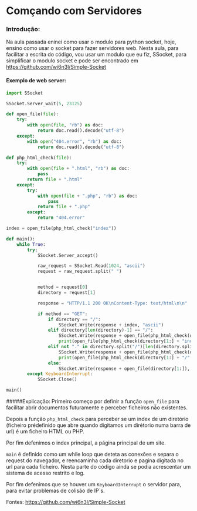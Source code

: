 # Comçando com Servidores

### Introdução:
Na aula passada eninei como usar o modulo para python socket, hoje, ensino como usar o socket para fazer servidores web.
Nesta aula, para facilitar a escrita do código, vou usar um modulo que eu fiz, SSocket, para simplificar o modulo socket e pode ser encontrado em https://github.com/wi6n3l/Simple-Socket

#### Exemplo de web server: 
```python 
import SSocket

SSocket.Server_wait(5, 23125)

def open_file(file):
    try:
        with open(file, "rb") as doc:
            return doc.read().decode("utf-8")
    except:
        with open("404.error", "rb") as doc:
            return doc.read().decode("utf-8")

def php_html_check(file):
    try:
        with open(file + ".html", "rb") as doc:
            pass
        return file + ".html"
    except:
        try:
            with open(file + ".php", "rb") as doc:
                pass
            return file + ".php"
        except:
            return "404.error"

index = open_file(php_html_check("index"))

def main():
    while True:
        try:
            SSocket.Server_accept()

            raw_request = SSocket.Read(1024, "ascii")
            request = raw_request.split(" ")


            method = request[0]
            directory = request[1]

            response = "HTTP/1.1 200 OK\nContent-Type: text/html\n\n"

            if method == "GET":
                if directory == "/":
                    SSocket.Write(response + index, "ascii")
                elif directory[len(directory)-1] == "/":
                    SSocket.Write(response + open_file(php_html_check(directory[1:] + "index")), "ascii")
                    print(open_file(php_html_check(directory[1:] + "index")))
                elif not "." in directory.split("/")[len(directory.split("/"))-1]:
                    SSocket.Write(response + open_file(php_html_check(directory[1:] + "/" + "index")), "ascii")
                    print(open_file(php_html_check(directory[1:] + "/" + "index")))
                else:
                    SSocket.Write(response + open_file(directory[1:]), "ascii")
        except KeyboardInterrupt:
            SSocket.Close()

main()
```

#####Explicação:
Primeiro começo por definir a função ```open_file``` para facilitar abrir documentos futuramente e perceber ficheiros não existentes.

Depois a função ```php_html_check``` para perceber se um index de um diretório (ficheiro prédefinido que abre quando digitamos um dirétorio numa barra de url) é um ficheiro HTML ou PHP.

Por fim defenimos o index principal, a página principal de um site.

```main``` é definido como um while loop  que deteta as conexões e separa o request do navegador, e reencaminha cada diretorio e pagina digitada no url para cada ficheiro. Nesta parte do código ainda se podia acrescentar um sistema de acesso restrito e log.

Por fim defenimos que se houver um ```KeyboardInterrupt``` o servidor para, para evitar problemas de colisão de IP´s.

Fontes: 
https://github.com/wi6n3l/Simple-Socket
